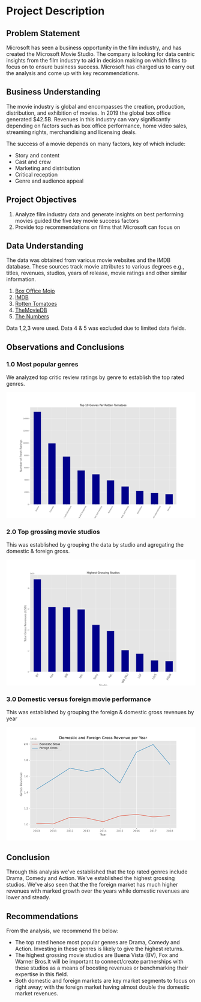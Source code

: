 # Project Description
## Problem Statement
Microsoft has seen a business opportunity in the film industry, and has created the Microsoft Movie Studio. The company is looking for data centric insights from the film industry to aid in decision making on which films to focus on to ensure business success. Microsoft has charged us to carry out the analysis and come up with key recommendations.
## Business Understanding
The movie industry is global and encompasses the creation, production, distribution, and exhibition of movies. In 2019 the global box office generated $42.5B. Revenues in this industry can vary significantly depending on factors such as box office performance, home video sales, streaming rights, merchandising and licensing deals.

The success of a movie depends on many factors, key of which include:

* Story and content 
* Cast and crew 
* Marketing and distribution 
* Critical reception
* Genre and audience appeal 

## Project Objectives
1. Analyze film industry data and generate insights on best performing movies guided the five key movie success factors 
2. Provide top recommendations on films that Microsoft can focus on

## Data Understanding
The data was obtained from various movie websites and the IMDB database. These sources track movie attributes to various degrees e.g., titles, revenues, studios, years of release, movie ratings and other similar information.

1. [Box Office Mojo](https://www.boxofficemojo.com/)
2. [IMDB](https://www.imdb.com/)
3. [Rotten Tomatoes](https://www.rottentomatoes.com/)
4. [TheMovieDB](https://www.themoviedb.org/)
5. [The Numbers](https://www.the-numbers.com/)

Data 1,2,3 were used. Data 4 & 5 was excluded due to limited data fields.

## Observations and Conclusions
### 1.0 Most popular genres
We analyzed top critic review ratings by genre to establish the top rated genres.

![Top_Genres](./Top_10_genres_rt.png)


### 2.0 Top grossing movie studios
This was established by grouping the data by studio and agregating the domestic & foreign gross.

![Top_Studios](Highest_grossing_studios.png)

### 3.0 Domestic versus foreign movie performance
This was established by grouping the foreign & domestic gross revenues by year

![Dom_For_gross](Domestic_foreign_performance.png)


## Conclusion
Through this analysis we've established that the top rated genres include Drama, Comedy and Action. We've established the highest grossing studios. We've also seen that the the foreign market has much higher revenues with marked growth over the years while domestic revenues are lower and steady.


## Recommendations
From the analysis, we recommend the below:

* The top rated hence most popular genres are Drama, Comedy and Action. Investing in these genres is likely to give the highest returns.
* The highest grossing movie studios are Buena Vista (BV), Fox and Warner Bros.It will be important to connect/create partnerships with these studios as a means of boosting revenues or benchmarking their expertise in this field.
* Both domestic and foreign markets are key market segments to focus on right away; with the foreign market having almost double the domestic market revenues.

​
